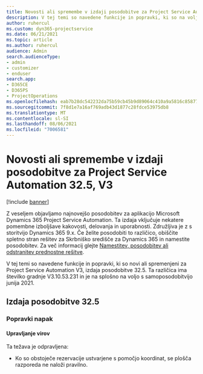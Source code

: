 ```yaml
---
title: Novosti ali spremembe v izdaji posodobitve za Project Service Automation 32.5, V3
description: V tej temi so navedene funkcije in popravki, ki so na voljo za Project Service Automation V3, izdaja posodobitve 32.5.
author: ruhercul
ms.custom: dyn365-projectservice
ms.date: 06/21/2021
ms.topic: article
ms.author: ruhercul
audience: Admin
search.audienceType:
- admin
- customizer
- enduser
search.app:
- D365CE
- D365PS
- ProjectOperations
ms.openlocfilehash: eab7b28dc542232da75b59cb45b9d89064c410a9a5816c8587783140daf54f46
ms.sourcegitcommit: 7f8d1e7a16af769adb43d1877c28fdce53975db8
ms.translationtype: MT
ms.contentlocale: sl-SI
ms.lasthandoff: 08/06/2021
ms.locfileid: "7006581"
---
```

# <a name="whats-new-or-changed-in-project-service-automation-update-release-325-v3"></a>Novosti ali spremembe v izdaji posodobitve za Project Service Automation 32.5, V3

[!include [banner](../includes/psa-now-project-operations.md)]

Z veseljem objavljamo najnovejšo posodobitev za aplikacijo Microsoft Dynamics 365 Project Service Automation. Ta izdaja vključuje nekatere pomembne izboljšave kakovosti, delovanja in uporabnosti. Združljiva je z s storitvijo Dynamics 365 9.x. Če želite posodobiti to različico, obiščite spletno stran rešitev za Skrbniško središče za Dynamics 365 in namestite posodobitev. Za več informacij glejte [Namestitev, posodobitev ali odstranitev prednostne rešitve](/power-platform/admin/install-remove-preferred-solution).

V tej temi so navedene funkcije in popravki, ki so novi ali spremenjeni za Project Service Automation V3, izdaja posodobitve 32.5. Ta različica ima številko gradnje V3.10.53.231 in je na splošno na voljo s samoposodobitvijo junija 2021.

## <a name="update-release-325"></a>Izdaja posodobitve 32.5

### <a name="bug-fixes"></a>Popravki napak

#### <a name="resource-management"></a>Upravljanje virov

Ta težava je odpravljena:

- Ko so obstoječe rezervacije ustvarjene s pomočjo koordinat, se plošča razporeda ne naloži pravilno.

